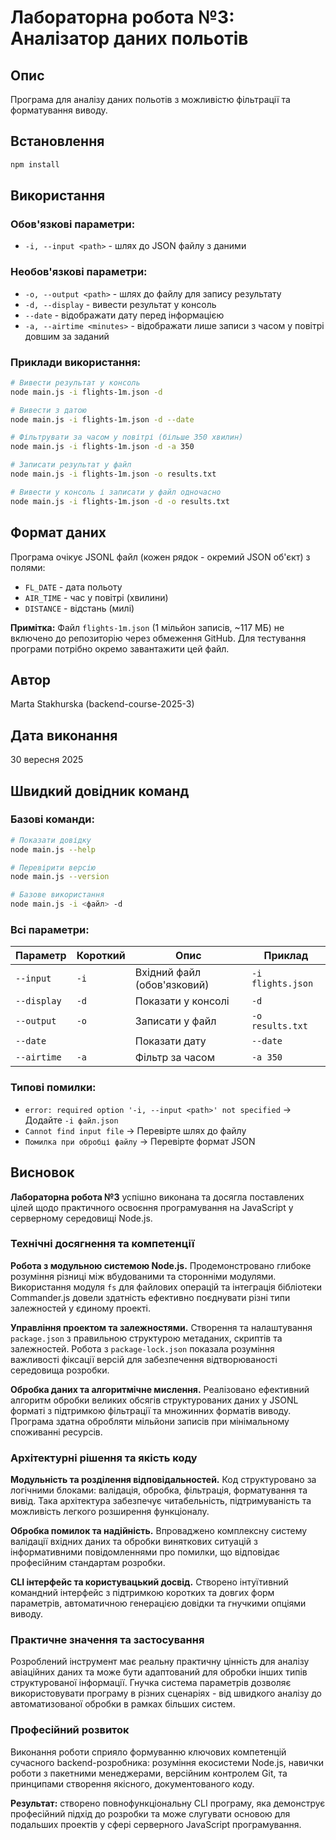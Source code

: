 # Лабораторна робота №3: Аналізатор даних польотів

## Опис
Програма для аналізу даних польотів з можливістю фільтрації та форматування виводу.

## Встановлення
```bash
npm install
```

## Використання

### Обов'язкові параметри:
- `-i, --input <path>` - шлях до JSON файлу з даними

### Необов'язкові параметри:
- `-o, --output <path>` - шлях до файлу для запису результату
- `-d, --display` - вивести результат у консоль
- `--date` - відображати дату перед інформацією
- `-a, --airtime <minutes>` - відображати лише записи з часом у повітрі довшим за заданий

### Приклади використання:

```bash
# Вивести результат у консоль
node main.js -i flights-1m.json -d

# Вивести з датою
node main.js -i flights-1m.json -d --date

# Фільтрувати за часом у повітрі (більше 350 хвилин)
node main.js -i flights-1m.json -d -a 350

# Записати результат у файл
node main.js -i flights-1m.json -o results.txt

# Вивести у консоль і записати у файл одночасно
node main.js -i flights-1m.json -d -o results.txt
```

## Формат даних
Програма очікує JSONL файл (кожен рядок - окремий JSON об'єкт) з полями:
- `FL_DATE` - дата польоту
- `AIR_TIME` - час у повітрі (хвилини)
- `DISTANCE` - відстань (милі)

**Примітка:** Файл `flights-1m.json` (1 мільйон записів, ~117 МБ) не включено до репозиторію через обмеження GitHub. Для тестування програми потрібно окремо завантажити цей файл.

## Автор
Marta Stakhurska (backend-course-2025-3)

## Дата виконання
30 вересня 2025

## Швидкий довідник команд

### Базові команди:
```bash
# Показати довідку
node main.js --help

# Перевірити версію
node main.js --version

# Базове використання
node main.js -i <файл> -d
```

### Всі параметри:
| Параметр | Короткий | Опис | Приклад |
|----------|----------|------|---------|
| `--input` | `-i` | Вхідний файл (обов'язковий) | `-i flights.json` |
| `--display` | `-d` | Показати у консолі | `-d` |
| `--output` | `-o` | Записати у файл | `-o results.txt` |
| `--date` | | Показати дату | `--date` |
| `--airtime` | `-a` | Фільтр за часом | `-a 350` |

### Типові помилки:
- `error: required option '-i, --input <path>' not specified` → Додайте `-i файл.json`
- `Cannot find input file` → Перевірте шлях до файлу
- `Помилка при обробці файлу` → Перевірте формат JSON

## Висновок

**Лабораторна робота №3** успішно виконана та досягла поставлених цілей щодо практичного освоєння програмування на JavaScript у серверному середовищі Node.js.

### Технічні досягнення та компетенції

**Робота з модульною системою Node.js.** Продемонстровано глибоке розуміння різниці між вбудованими та сторонніми модулями. Використання модуля `fs` для файлових операцій та інтеграція бібліотеки Commander.js довели здатність ефективно поєднувати різні типи залежностей у єдиному проекті.

**Управління проектом та залежностями.** Створення та налаштування `package.json` з правильною структурою метаданих, скриптів та залежностей. Робота з `package-lock.json` показала розуміння важливості фіксації версій для забезпечення відтворюваності середовища розробки.

**Обробка даних та алгоритмічне мислення.** Реалізовано ефективний алгоритм обробки великих обсягів структурованих даних у JSONL форматі з підтримкою фільтрації та множинних форматів виводу. Програма здатна обробляти мільйони записів при мінімальному споживанні ресурсів.

### Архітектурні рішення та якість коду

**Модульність та розділення відповідальностей.** Код структуровано за логічними блоками: валідація, обробка, фільтрація, форматування та вивід. Така архітектура забезпечує читабельність, підтримуваність та можливість легкого розширення функціоналу.

**Обробка помилок та надійність.** Впроваджено комплексну систему валідації вхідних даних та обробки виняткових ситуацій з інформативними повідомленнями про помилки, що відповідає професійним стандартам розробки.

**CLI інтерфейс та користувацький досвід.** Створено інтуїтивний командний інтерфейс з підтримкою коротких та довгих форм параметрів, автоматичною генерацією довідки та гнучкими опціями виводу.

### Практичне значення та застосування

Розроблений інструмент має реальну практичну цінність для аналізу авіаційних даних та може бути адаптований для обробки інших типів структурованої інформації. Гнучка система параметрів дозволяє використовувати програму в різних сценаріях - від швидкого аналізу до автоматизованої обробки в рамках більших систем.

### Професійний розвиток

Виконання роботи сприяло формуванню ключових компетенцій сучасного backend-розробника: розуміння екосистеми Node.js, навички роботи з пакетними менеджерами, версійним контролем Git, та принципами створення якісного, документованого коду.

**Результат:** створено повнофункціональну CLI програму, яка демонструє професійний підхід до розробки та може слугувати основою для подальших проектів у сфері серверного JavaScript програмування.
